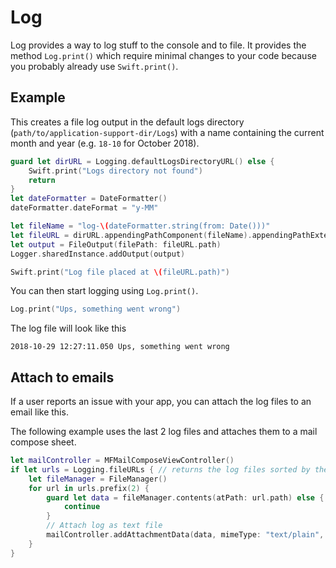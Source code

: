 # Log

Log provides a way to log stuff to the console and to file. It provides the method `Log.print()` which require minimal changes to your code because you probably already use `Swift.print()`.

## Example

This creates a file log output in the default logs directory (`path/to/application-support-dir/Logs`) with a name containing the current month and year (e.g. `18-10` for October 2018).

```swift
guard let dirURL = Logging.defaultLogsDirectoryURL() else {
	Swift.print("Logs directory not found")
	return
}
let dateFormatter = DateFormatter()
dateFormatter.dateFormat = "y-MM"

let fileName = "log-\(dateFormatter.string(from: Date()))"
let fileURL = dirURL.appendingPathComponent(fileName).appendingPathExtension("txt")
let output = FileOutput(filePath: fileURL.path)
Logger.sharedInstance.addOutput(output)

Swift.print("Log file placed at \(fileURL.path)")
```
You can then start logging using `Log.print()`.

```swift
Log.print("Ups, something went wrong")
```

The log file will look like this

```text
2018-10-29 12:27:11.050 Ups, something went wrong

```

## Attach to emails

If a user reports an issue with your app, you can attach the log files to an email like this.

The following example uses the last 2 log files and attaches them to a mail compose sheet.

```swift
let mailController = MFMailComposeViewController()
if let urls = Logging.fileURLs { // returns the log files sorted by the creation date
	let fileManager = FileManager()
	for url in urls.prefix(2) {
		guard let data = fileManager.contents(atPath: url.path) else {
			continue
		}
		// Attach log as text file
		mailController.addAttachmentData(data, mimeType: "text/plain", fileName: url.lastPathComponent)
	}
}
```